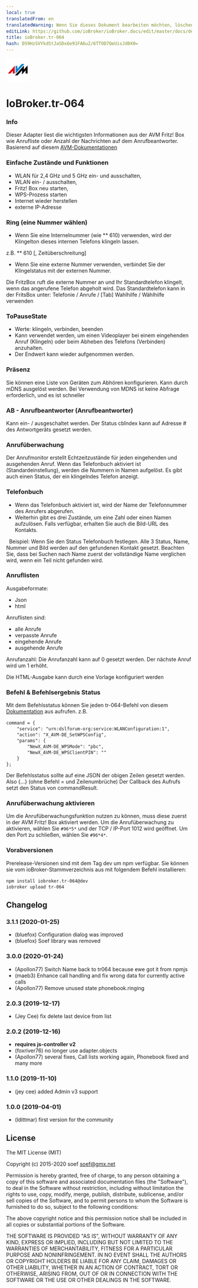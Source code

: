 ```yaml
---
local: true
translatedFrom: en
translatedWarning: Wenn Sie dieses Dokument bearbeiten möchten, löschen Sie bitte das Feld "translationsFrom". Andernfalls wird dieses Dokument automatisch erneut übersetzt
editLink: https://github.com/ioBroker/ioBroker.docs/edit/master/docs/de/adapterref/iobroker.tr-064/README.md
title: ioBroker.tr-064
hash: D59HzSVYkdStJaSDx6e91FA6u2/6TTOD7QeUisJd0X0=
---
```

![Logo](../../../en/adapterref/iobroker.tr-064/media/tr-064.png)

# IoBroker.tr-064
### Info
Dieser Adapter liest die wichtigsten Informationen aus der AVM Fritz! Box wie Anrufliste oder Anzahl der Nachrichten auf dem Anrufbeantworter.
Basierend auf diesem [AVM-Dokumentationen](https://avm.de/service/schnittstellen/)

### Einfache Zustände und Funktionen
- WLAN für 2,4 GHz und 5 GHz ein- und ausschalten,
- WLAN ein- / ausschalten,
- Fritz! Box neu starten,
- WPS-Prozess starten
- Internet wieder herstellen
- externe IP-Adresse

### Ring (eine Nummer wählen)
- Wenn Sie eine Internelnummer (wie ** 610) verwenden, wird der Klingelton dieses internen Telefons klingeln lassen.

z.B. ** 610 [, Zeitüberschreitung]

- Wenn Sie eine externe Nummer verwenden, verbindet Sie der Klingelstatus mit der externen Nummer.

Die FritzBox ruft die externe Nummer an und Ihr Standardtelefon klingelt, wenn das angerufene Telefon abgeholt wird.
Das Standardtelefon kann in der FritsBox unter: Telefonie / Anrufe / [Tab] Wahlhilfe / Wählhilfe verwenden

### ToPauseState
- Werte: klingeln, verbinden, beenden
- Kann verwendet werden, um einen Videoplayer bei einem eingehenden Anruf (Klingeln) oder beim Abheben des Telefons (Verbinden) anzuhalten.
- Der Endwert kann wieder aufgenommen werden.

### Präsenz
Sie können eine Liste von Geräten zum Abhören konfigurieren.
Kann durch mDNS ausgelöst werden. Bei Verwendung von MDNS ist keine Abfrage erforderlich, und es ist schneller

### AB - Anrufbeantworter (Anrufbeantworter)
Kann ein- / ausgeschaltet werden.
Der Status cbIndex kann auf Adresse # des Antwortgeräts gesetzt werden.

### Anrufüberwachung
Der Anrufmonitor erstellt Echtzeitzustände für jeden eingehenden und ausgehenden Anruf.
Wenn das Telefonbuch aktiviert ist (Standardeinstellung), werden die Nummern in Namen aufgelöst. Es gibt auch einen Status, der ein klingelndes Telefon anzeigt.

### Telefonbuch
- Wenn das Telefonbuch aktiviert ist, wird der Name der Telefonnummer des Anrufers abgerufen.
- Weiterhin gibt es drei Zustände, um eine Zahl oder einen Namen aufzulösen. Falls verfügbar, erhalten Sie auch die Bild-URL des Kontakts.

  Beispiel: Wenn Sie den Status Telefonbuch festlegen. Alle 3 Status, Name, Nummer und Bild werden auf den gefundenen Kontakt gesetzt. Beachten Sie, dass bei Suchen nach Name zuerst der vollständige Name verglichen wird, wenn ein Teil nicht gefunden wird.

### Anruflisten
Ausgabeformate:

- Json
- html

Anruflisten sind:

- alle Anrufe
- verpasste Anrufe
- eingehende Anrufe
- ausgehende Anrufe

Anrufanzahl: Die Anrufanzahl kann auf 0 gesetzt werden. Der nächste Anruf wird um 1 erhöht.

Die HTML-Ausgabe kann durch eine Vorlage konfiguriert werden

### Befehl & Befehlsergebnis Status
Mit dem Befehlsstatus können Sie jeden tr-064-Befehl von diesem [Dokumentation](https://avm.de/service/schnittstellen/) aus aufrufen.
z.B.

```
command = {
    "service": "urn:dslforum-org:service:WLANConfiguration:1",
    "action": "X_AVM-DE_SetWPSConfig",
    "params": {
        "NewX_AVM-DE_WPSMode": "pbc",
        "NewX_AVM-DE_WPSClientPIN": ""
    }
};
```

Der Befehlsstatus sollte auf eine JSON der obigen Zeilen gesetzt werden. Also {...} (ohne Befehl = und Zeilenumbrüche) Der Callback des Aufrufs setzt den Status von commandResult.

### Anrufüberwachung aktivieren
Um die Anrufüberwachungsfunktion nutzen zu können, muss diese zuerst in der AVM Fritz! Box aktiviert werden.
Um die Anrufüberwachung zu aktivieren, wählen Sie ```#96*5*``` und der TCP / IP-Port 1012 wird geöffnet. Um den Port zu schließen, wählen Sie ```#96*4*```.

### Vorabversionen
Prerelease-Versionen sind mit dem Tag dev um npm verfügbar.
Sie können sie vom ioBroker-Stammverzeichnis aus mit folgendem Befehl installieren:

```
npm install iobroker.tr-064@dev
iobroker upload tr-064
```

## Changelog
### 3.1.1 (2020-01-25)
* (bluefox) Configuration dialog was improved
* (bluefox) Soef library was removed

### 3.0.0 (2020-01-24)
* (Apollon77) Switch Name back to tr064 because ewe got it from npmjs
* (maeb3) Enhance call handling and fix wrong data for currently active calls 
* (Apollon77) Remove unused state phonebook.ringing

### 2.0.3 (2019-12-17)
* (Jey Cee) fix delete last device from list

### 2.0.2 (2019-12-16)
* __requires js-controller v2__
* (foxriver76) no longer use adapter.objects
* (Apollon77) several fixes, Call lists working again, Phonebook fixed and many more

### 1.1.0 (2019-11-10)
* (jey cee) added Admin v3 support

### 1.0.0 (2019-04-01)
* (ldittmar) first version for the community

## License
The MIT License (MIT)

Copyright (c) 2015-2020 soef <soef@gmx.net>

Permission is hereby granted, free of charge, to any person obtaining a copy
of this software and associated documentation files (the "Software"), to deal
in the Software without restriction, including without limitation the rights
to use, copy, modify, merge, publish, distribute, sublicense, and/or sell
copies of the Software, and to permit persons to whom the Software is
furnished to do so, subject to the following conditions:

The above copyright notice and this permission notice shall be included in
all copies or substantial portions of the Software.

THE SOFTWARE IS PROVIDED "AS IS", WITHOUT WARRANTY OF ANY KIND, EXPRESS OR
IMPLIED, INCLUDING BUT NOT LIMITED TO THE WARRANTIES OF MERCHANTABILITY,
FITNESS FOR A PARTICULAR PURPOSE AND NONINFRINGEMENT. IN NO EVENT SHALL THE
AUTHORS OR COPYRIGHT HOLDERS BE LIABLE FOR ANY CLAIM, DAMAGES OR OTHER
LIABILITY, WHETHER IN AN ACTION OF CONTRACT, TORT OR OTHERWISE, ARISING FROM,
OUT OF OR IN CONNECTION WITH THE SOFTWARE OR THE USE OR OTHER DEALINGS IN
THE SOFTWARE.